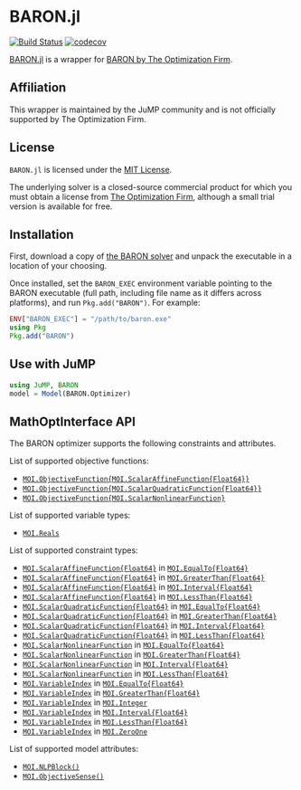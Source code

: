 # BARON.jl

[![Build Status](https://github.com/jump-dev/BARON.jl/workflows/CI/badge.svg?branch=master)](https://github.com/jump-dev/BARON.jl/actions?query=workflow%3ACI)
[![codecov](https://codecov.io/gh/jump-dev/BARON.jl/branch/master/graph/badge.svg)](https://codecov.io/gh/jump-dev/BARON.jl)

[BARON.jl](https://github.com/jump-dev/BARON.jl) is a wrapper for
[BARON by The Optimization Firm](http://minlp.com/baron).

## Affiliation

This wrapper is maintained by the JuMP community and is not officially supported
by The Optimization Firm.

## License

`BARON.jl` is licensed under the [MIT License](https://github.com/jump-dev/BARON.jl/blob/master/LICENSE.md).

The underlying solver is a closed-source commercial product for which you must
obtain a license from [The Optimization Firm](http://minlp.com), although a
small trial version is available for free.

## Installation

First, download a copy of [the BARON solver](http://minlp.com/) and unpack the
executable in a location of your choosing.

Once installed, set the `BARON_EXEC` environment variable pointing to the BARON
executable (full path, including file name as it differs across platforms), and
run `Pkg.add("BARON")`. For example:

```julia
ENV["BARON_EXEC"] = "/path/to/baron.exe"
using Pkg
Pkg.add("BARON")
```

## Use with JuMP

```julia
using JuMP, BARON
model = Model(BARON.Optimizer)
```

## MathOptInterface API

The BARON optimizer supports the following constraints and attributes.

List of supported objective functions:

 * [`MOI.ObjectiveFunction{MOI.ScalarAffineFunction{Float64}}`](@ref)
 * [`MOI.ObjectiveFunction{MOI.ScalarQuadraticFunction{Float64}}`](@ref)
 * [`MOI.ObjectiveFunction{MOI.ScalarNonlinearFunction}`](@ref)

List of supported variable types:

 * [`MOI.Reals`](@ref)

List of supported constraint types:

 * [`MOI.ScalarAffineFunction{Float64}`](@ref) in [`MOI.EqualTo{Float64}`](@ref)
 * [`MOI.ScalarAffineFunction{Float64}`](@ref) in [`MOI.GreaterThan{Float64}`](@ref)
 * [`MOI.ScalarAffineFunction{Float64}`](@ref) in [`MOI.Interval{Float64}`](@ref)
 * [`MOI.ScalarAffineFunction{Float64}`](@ref) in [`MOI.LessThan{Float64}`](@ref)
 * [`MOI.ScalarQuadraticFunction{Float64}`](@ref) in [`MOI.EqualTo{Float64}`](@ref)
 * [`MOI.ScalarQuadraticFunction{Float64}`](@ref) in [`MOI.GreaterThan{Float64}`](@ref)
 * [`MOI.ScalarQuadraticFunction{Float64}`](@ref) in [`MOI.Interval{Float64}`](@ref)
 * [`MOI.ScalarQuadraticFunction{Float64}`](@ref) in [`MOI.LessThan{Float64}`](@ref)
 * [`MOI.ScalarNonlinearFunction`](@ref) in [`MOI.EqualTo{Float64}`](@ref)
 * [`MOI.ScalarNonlinearFunction`](@ref) in [`MOI.GreaterThan{Float64}`](@ref)
 * [`MOI.ScalarNonlinearFunction`](@ref) in [`MOI.Interval{Float64}`](@ref)
 * [`MOI.ScalarNonlinearFunction`](@ref) in [`MOI.LessThan{Float64}`](@ref)
 * [`MOI.VariableIndex`](@ref) in [`MOI.EqualTo{Float64}`](@ref)
 * [`MOI.VariableIndex`](@ref) in [`MOI.GreaterThan{Float64}`](@ref)
 * [`MOI.VariableIndex`](@ref) in [`MOI.Integer`](@ref)
 * [`MOI.VariableIndex`](@ref) in [`MOI.Interval{Float64}`](@ref)
 * [`MOI.VariableIndex`](@ref) in [`MOI.LessThan{Float64}`](@ref)
 * [`MOI.VariableIndex`](@ref) in [`MOI.ZeroOne`](@ref)

List of supported model attributes:

 * [`MOI.NLPBlock()`](@ref)
 * [`MOI.ObjectiveSense()`](@ref)
